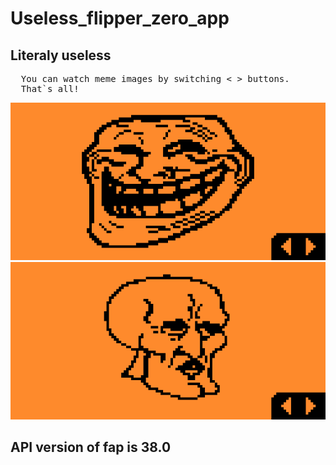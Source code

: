 # Useless_flipper_zero_app
## Literaly useless
<pre>
  You can watch meme images by switching < > buttons.
  That`s all!
</pre>

<div styles="display:flex; height:fit-content;">
  <img styles="display:block;" src="screenshots/Screenshot-1.png"/>
  <img styles="display:block;" src="screenshots/Screenshot-2.png"/>
</div>


## API version of fap is 38.0


